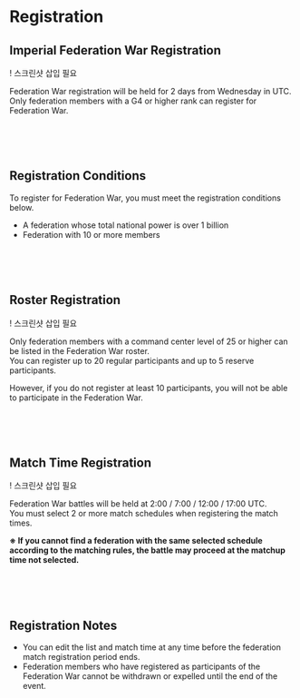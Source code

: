 # Registration

## Imperial Federation War Registration

! 스크린샷 삽입 필요

Federation War registration will be held for 2 days from Wednesday in UTC.<br>
Only federation members with a G4 or higher rank can register for Federation War.

<br>
<br>
<br>


## Registration Conditions

To register for Federation War, you must meet the registration conditions below.

 - A federation whose total national power is over 1 billion <br>
 - Federation with 10 or more members

<br>
<br>
<br>


## Roster Registration

! 스크린샷 삽입 필요

Only federation members with a command center level of 25 or higher can be listed in the Federation War roster.<br>
You can register up to 20 regular participants and up to 5 reserve participants.<br>

However, if you do not register at least 10 participants, you will not be able to participate in the Federation War.

<br>
<br>
<br>


## Match Time Registration
 
! 스크린샷 삽입 필요

Federation War battles will be held at 2:00 / 7:00 / 12:00 / 17:00 UTC.<br>
You must select 2 or more match schedules when registering the match times.

**※ If you cannot find a federation with the same selected schedule according to the matching rules, the battle may proceed at the matchup time not selected.**

<br>
<br>
<br>


## Registration Notes

- You can edit the list and match time at any time before the federation match registration period ends.<br>
- Federation members who have registered as participants of the Federation War cannot be withdrawn or expelled until the end of the event.

<br>
<br>
<br>

